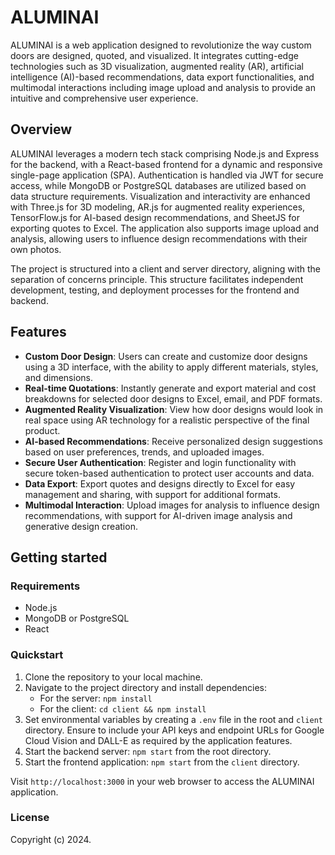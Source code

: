 # ALUMINAI

ALUMINAI is a web application designed to revolutionize the way custom doors are designed, quoted, and visualized. It integrates cutting-edge technologies such as 3D visualization, augmented reality (AR), artificial intelligence (AI)-based recommendations, data export functionalities, and multimodal interactions including image upload and analysis to provide an intuitive and comprehensive user experience.

## Overview

ALUMINAI leverages a modern tech stack comprising Node.js and Express for the backend, with a React-based frontend for a dynamic and responsive single-page application (SPA). Authentication is handled via JWT for secure access, while MongoDB or PostgreSQL databases are utilized based on data structure requirements. Visualization and interactivity are enhanced with Three.js for 3D modeling, AR.js for augmented reality experiences, TensorFlow.js for AI-based design recommendations, and SheetJS for exporting quotes to Excel. The application also supports image upload and analysis, allowing users to influence design recommendations with their own photos.

The project is structured into a client and server directory, aligning with the separation of concerns principle. This structure facilitates independent development, testing, and deployment processes for the frontend and backend.

## Features

- **Custom Door Design**: Users can create and customize door designs using a 3D interface, with the ability to apply different materials, styles, and dimensions.
- **Real-time Quotations**: Instantly generate and export material and cost breakdowns for selected door designs to Excel, email, and PDF formats.
- **Augmented Reality Visualization**: View how door designs would look in real space using AR technology for a realistic perspective of the final product.
- **AI-based Recommendations**: Receive personalized design suggestions based on user preferences, trends, and uploaded images.
- **Secure User Authentication**: Register and login functionality with secure token-based authentication to protect user accounts and data.
- **Data Export**: Export quotes and designs directly to Excel for easy management and sharing, with support for additional formats.
- **Multimodal Interaction**: Upload images for analysis to influence design recommendations, with support for AI-driven image analysis and generative design creation.

## Getting started

### Requirements

- Node.js
- MongoDB or PostgreSQL
- React

### Quickstart

1. Clone the repository to your local machine.
2. Navigate to the project directory and install dependencies:
    - For the server: `npm install`
    - For the client: `cd client && npm install`
3. Set environmental variables by creating a `.env` file in the root and `client` directory. Ensure to include your API keys and endpoint URLs for Google Cloud Vision and DALL-E as required by the application features.
4. Start the backend server: `npm start` from the root directory.
5. Start the frontend application: `npm start` from the `client` directory.

Visit `http://localhost:3000` in your web browser to access the ALUMINAI application.

### License

Copyright (c) 2024.